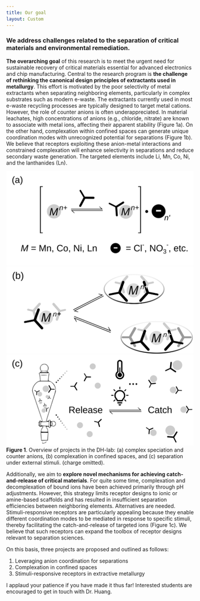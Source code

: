 ```yaml
---
title: Our goal
layout: Custom
---
```


### We address challenges related to the separation of critical materials and environmental remediation.
**The overarching goal** of this research is to meet the urgent need for sustainable
recovery of critical materials essential for advanced electronics and chip
manufacturing. Central to the research program is **the challenge of rethinking
the canonical design principles of extractants used in metallurgy**.
This effort is motivated by the poor selectivity of metal extractants when
separating neighboring elements, particularly in complex substrates such as
modern e-waste. The extractants currently used in most e-waste recycling
processes are typically designed to target metal cations. However, the role of
counter anions is often underappreciated. In material leachates, high
concentrations of anions (e.g., chloride, nitrate) are known to associate with
metal ions, affecting their apparent stability (Figure 1a). On the other hand,
complexation within confined spaces can generate unique coordination modes with
unrecognized potential for separations (Figure 1b). We believe that receptors
exploiting these anion-metal interactions and constrained complexation will
enhance selectivity in separations and reduce secondary waste generation.
The targeted elements include Li, Mn, Co, Ni, and the lanthanides (Ln).

<div class="about-images-wrapper">

  <img src="/assets/images/About1.svg" alt="About image 1">
  <img src="/assets/images/About2.svg" alt="About image 2">
  <img src="/assets/images/About3.svg" alt="About image 3">

</div>
<b>Figure 1</b>. Overview of projects in the DH-lab: (a) complex speciation and counter anions, (b) complexation in confined spaces, and (c) separation under external stimuli. (charge omitted).

Additionally, we aim to **explore novel mechanisms for achieving catch-and-release
of critical materials**. For quite some time, complexation and decomplexation of
bound ions have been achieved primarily through pH adjustments. However, this
strategy limits receptor designs to ionic or amine-based scaffolds and has
resulted in insufficient separation efficiencies between neighboring elements.
Alternatives are needed. Stimuli-responsive receptors are particularly appealing
because they enable different coordination modes to be mediated in response to
specific stimuli, thereby facilitating the catch-and-release of targeted ions
(Figure 1c). We believe that such receptors can expand the toolbox of receptor
designs relevant to separation sciences.

On this basis, three projects are proposed and outlined as follows:
1. Leveraging anion coordination for separations
2. Complexation in confined spaces
3. Stimuli-responsive receptors in extractive metallurgy

I applaud your patience if you have made it thus far! Interested students are encouraged to get in touch with Dr. Huang.

